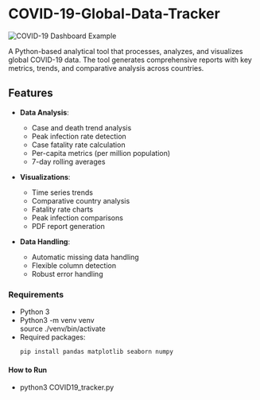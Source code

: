 # COVID-19-Global-Data-Tracker

![COVID-19 Dashboard Example](COVID19_Visualization_Timeseries.png)

A Python-based analytical tool that processes, analyzes, and visualizes global COVID-19 data. The tool generates comprehensive reports with key metrics, trends, and comparative analysis across countries.

## Features

- **Data Analysis**:
  - Case and death trend analysis
  - Peak infection rate detection
  - Case fatality rate calculation
  - Per-capita metrics (per million population)
  - 7-day rolling averages

- **Visualizations**:
  - Time series trends
  - Comparative country analysis
  - Fatality rate charts
  - Peak infection comparisons
  - PDF report generation

- **Data Handling**:
  - Automatic missing data handling
  - Flexible column detection
  - Robust error handling

### Requirements

- Python 3
- Python3 -m venv venv                                                
  source ./venv/bin/activate
- Required packages:
  ```bash
  pip install pandas matplotlib seaborn numpy

#### How to Run

- python3 COVID19_tracker.py